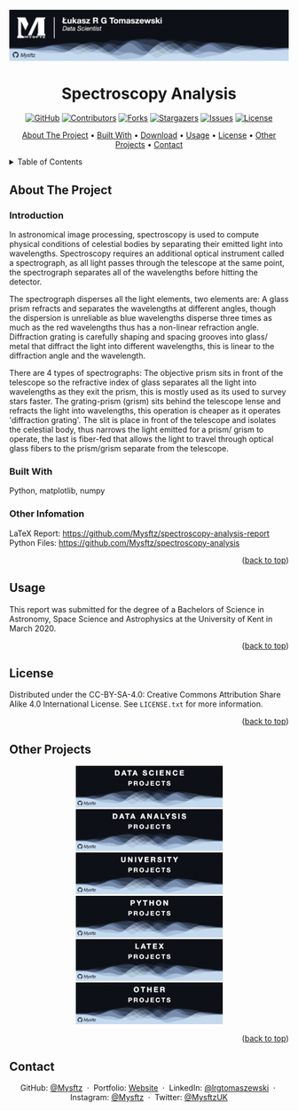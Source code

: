 <a name="readme-top"></a>
<div align="center">

[![alt text](https://github.com/Mysftz/Mysftz/blob/main/assets/READMEHeader.jpeg?raw=true)](https://github.com/Mysftz)
# Spectroscopy Analysis
[![GitHub][GitHub-shield]](https://github.com/Mysftz/spectroscopy-analysis)
[![Contributors][contributors-shield]](https://github.com/Mysftz/spectroscopy-analysis/graphs/contributors)
[![Forks][forks-shield]](https://github.com/Mysftz/spectroscopy-analysis/network/members)
[![Stargazers][stars-shield]](https://github.com/Mysftz/spectroscopy-analysis/stargazers)
[![Issues][issues-shield]](https://github.com/Mysftz/spectroscopy-analysis/issues)
[![License][license-shield]](https://github.com/Mysftz/spectroscopy-analysis/blob/main/LICENSE.txt)
</div>

<p align="center">
  <a href="#about-the-project">About The Project</a> •
  <a href="#built-with">Built With</a> •
  <a href="https://github.com/Mysftz/spectroscopy-analysis/archive/refs/heads/main.zip">Download</a> • 
  <a href="#usage">Usage</a> •
  <a href="#license">License</a> •
  <a href="#other-projects">Other Projects</a> •
  <a href="#contact">Contact</a>
</p>

<!-- TABLE OF CONTENTS -->
<details>
  <summary>Table of Contents</summary>
  <ol>
    <li>
      <a href="#about-the-project">About The Project</a>
      <ul>
        <li><a href="#introduction">Infomation</a></li>
        <li><a href="#built-with">Built With</a></li>
        <li><a href="#other-infomation">Other Infomation</a></li>
      </ul>
    </li>
    <li><a href="#usage">Usage</a></li>
    <li><a href="#license">License</a></li>
    <li><a href="#other-projects">Other Projects</a></li>
    <li><a href="#contact">Contact</a></li>
  </ol>
</details>

<!-- ABOUT THE PROJECT -->
## About The Project
### Introduction

In astronomical image processing, spectroscopy is used to compute physical conditions of celestial bodies by separating their emitted light into wavelengths. Spectroscopy requires an additional optical instrument called a spectrograph, as all light passes through the telescope at the same point, the spectrograph separates all of the wavelengths before hitting the detector. 

The spectrograph disperses all the light elements, two elements are: A glass prism refracts and separates the wavelengths at different angles, though the dispersion is unreliable as blue wavelengths disperse three times as much as the red wavelengths thus has a non-linear refraction angle. Diffraction grating is carefully shaping and spacing grooves into glass/ metal that diffract the light into different wavelengths, this is linear to the diffraction angle and the wavelength.

There are 4 types of spectrographs: The objective prism sits in front of the telescope so the refractive index of glass separates all the light into wavelengths as they exit the prism, this is mostly used as its used to survey stars faster. The grating-prism (grism) sits behind the telescope lense and refracts the light into wavelengths, this operation is cheaper as it operates 'diffraction grating'. The slit is place in front of the telescope and isolates the celestial body, thus narrows the light emitted for a prism/ grism to operate, the last is fiber-fed that allows the light to travel through optical glass fibers to the prism/grism separate from the telescope.


### Built With

Python, matplotlib, numpy

### Other Infomation

LaTeX Report: https://github.com/Mysftz/spectroscopy-analysis-report </br>
Python Files: https://github.com/Mysftz/spectroscopy-analysis

<p align="right">(<a href="#readme-top">back to top</a>)</p> 

<!-- USAGE -->
## Usage

This report was submitted for the degree of a Bachelors of Science in Astronomy, Space Science and Astrophysics at the University of Kent in March 2020.

<p align="right">(<a href="#readme-top">back to top</a>)</p>

<!-- LICENSE -->
## License
Distributed under the CC-BY-SA-4.0: Creative Commons Attribution Share Alike 4.0 International License. See `LICENSE.txt` for more information.

<p align="right">(<a href="#readme-top">back to top</a>)</p>

<!-- OTHER PROJECTS --> 
## Other Projects
<div align="center">
<a href="https://github.com/stars/Mysftz/lists/data-science-projects" style="margin:10px; margin-bottom:50px"><img src="https://github.com/Mysftz/Mysftz/blob/main/assets/Button-DataScience.jpeg?raw=true" alt="Data Science Projects Button" width="265" height="75"></a>
<a href="https://github.com/stars/Mysftz/lists/data-analysis-projects" style="margin:10px; margin-bottom:50px"><img src="https://github.com/Mysftz/Mysftz/blob/main/assets/Button-DataAnalysis.jpeg?raw=true" alt="Data Analysis Projects Button" width="265" height="75"></a>
<a href="https://github.com/stars/Mysftz/lists/university-projects" style="margin:10px; margin-bottom:50px"><img src="https://github.com/Mysftz/Mysftz/blob/main/assets/Button-University.jpeg?raw=true" alt="University Projects Button" width="265" height="75"></a>
<a href="https://github.com/stars/Mysftz/lists/python-projects" style="margin:10px; margin-bottom:50px"><img src="https://github.com/Mysftz/Mysftz/blob/main/assets/Button-Python.jpeg?raw=true" alt="Python Projects Button" width="265" height="75"></a>
<a href="https://github.com/stars/Mysftz/lists/latex-projects" style="margin:10px; padding-bottom:50px"><img src="https://github.com/Mysftz/Mysftz/blob/main/assets/Button-Latex.jpeg?raw=true" alt="LaTeX Projects Button" width="265" height="75"></a>
<a href="https://github.com/stars/Mysftz/lists/other-projects" style="margin:10px; margin-bottom:50px"><img src="https://github.com/Mysftz/Mysftz/blob/main/assets/Button-Other.jpeg?raw=true" alt="Other Projects Button" width="265" height="75"></a>
</div>

<p align="right">(<a href="#readme-top">back to top</a>)</p>

<!-- CONTACT -->
## Contact
<div align="center">

GitHub: [@Mysftz](https://github.com/Mysftz) &nbsp;&middot;&nbsp; Portfolio: [Website](https://mysftz.github.io) &nbsp;&middot;&nbsp; LinkedIn: [@lrgtomaszewski](https://www.linkedin.com/in/lrgtomaszewski/) &nbsp;&middot;&nbsp; Instagram: [@Mysftz](https://www.instagram.com/mysftz/) &nbsp;&middot;&nbsp; Twitter: [@MysftzUK](https://twitter.com/MysftzUK)
</div>

[contributors-shield]: https://img.shields.io/github/contributors/mysftz/spectroscopy-analysis.svg?style=for-the-badge
[forks-shield]: https://img.shields.io/github/forks/mysftz/spectroscopy-analysis.svg?style=for-the-badge
[stars-shield]: https://img.shields.io/github/stars/mysftz/spectroscopy-analysis.svg?style=for-the-badge
[issues-shield]: https://img.shields.io/github/issues/mysftz/spectroscopy-analysis.svg?style=for-the-badge
[license-shield]: https://img.shields.io/github/license/mysftz/spectroscopy-analysis.svg?style=for-the-badge
[github-shield]: https://img.shields.io/badge/-GitHub-black.svg?style=for-the-badge&logo=GitHub&colorB=555